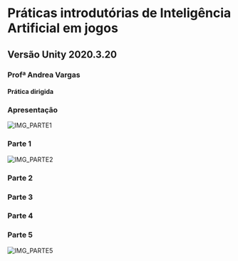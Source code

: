 # Práticas introdutórias de Inteligência Artificial em jogos

## Versão Unity 2020.3.20

### Profª Andrea Vargas 

#### Prática dirigida

### Apresentação
![IMG_PARTE1](https://github.com/estudodegames/IA_Parte1/assets/73232081/ad203a2c-6aa3-4f0f-91bd-c6938fad16df)

### Parte 1
![IMG_PARTE2](https://github.com/estudodegames/IA_Parte1/assets/73232081/ac054342-4865-4932-a310-f66e73adbeb4)

### Parte 2

### Parte 3

### Parte 4

### Parte 5
![IMG_PARTE5](https://github.com/estudodegames/IA_Parte1/assets/73232081/ac04cde5-6ca3-4b0d-89b3-97bdd062557f)
